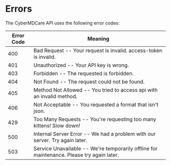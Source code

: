 # Errors


The CyberMDCare API uses the following error codes:


Error Code | Meaning
---------- | -------
400 | Bad Request -- Your request is invalid. access-token is invalid.
401 | Unauthorized -- Your API key is wrong.
403 | Forbidden -- The requested is forbidden.
404 | Not Found -- The request could not be found.
405 | Method Not Allowed -- You tried to access api with an invalid method.
406 | Not Acceptable -- You requested a format that isn't json.
429 | Too Many Requests -- You're requesting too many kittens! Slow down!
500 | Internal Server Error -- We had a problem with our server. Try again later.
503 | Service Unavailable -- We're temporarily offline for maintenance. Please try again later.
